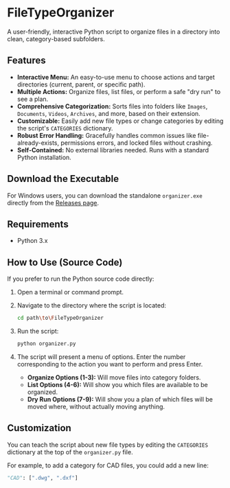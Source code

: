# FileTypeOrganizer

A user-friendly, interactive Python script to organize files in a directory into clean, category-based subfolders.

## Features

- **Interactive Menu:** An easy-to-use menu to choose actions and target directories (current, parent, or specific path).
- **Multiple Actions:** Organize files, list files, or perform a safe "dry run" to see a plan.
- **Comprehensive Categorization:** Sorts files into folders like `Images`, `Documents`, `Videos`, `Archives`, and more, based on their extension.
- **Customizable:** Easily add new file types or change categories by editing the script's `CATEGORIES` dictionary.
- **Robust Error Handling:** Gracefully handles common issues like file-already-exists, permissions errors, and locked files without crashing.
- **Self-Contained:** No external libraries needed. Runs with a standard Python installation.

## Download the Executable

For Windows users, you can download the standalone `organizer.exe` directly from the [Releases page](https://github.com/rohitkusharma/FileTypeOrganizer/releases/tag/v1.0.0).

## Requirements

- Python 3.x

## How to Use (Source Code)

If you prefer to run the Python source code directly:

1.  Open a terminal or command prompt.
2.  Navigate to the directory where the script is located:
    ```sh
    cd path\to\FileTypeOrganizer
    ```
3.  Run the script:
    ```sh
    python organizer.py
    ```
4.  The script will present a menu of options. Enter the number corresponding to the action you want to perform and press Enter.

    - **Organize Options (1-3):** Will move files into category folders.
    - **List Options (4-6):** Will show you which files are available to be organized.
    - **Dry Run Options (7-9):** Will show you a plan of which files will be moved where, without actually moving anything.

## Customization

You can teach the script about new file types by editing the `CATEGORIES` dictionary at the top of the `organizer.py` file.

For example, to add a category for CAD files, you could add a new line:

```python
"CAD": [".dwg", ".dxf"]
```

